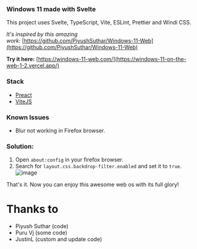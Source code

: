 ### Windows 11 made with Svelte

This project uses Svelte, TypeScript, Vite, ESLint, Prettier and Windi CSS.

*It's inspired by this amazing work:* [https://github.com/PiyushSuthar/Windows-11-Web](https://github.com/PiyushSuthar/Windows-11-Web)

**Try it here:** [https://windows-11-web.com/](https://windows-11-on-the-web-1-2.vercel.app/)

### Stack

- [Preact](https://preactjs.com/)
- [ViteJS](http://vitejs.dev/)

### Known Issues

- Blur not working in Firefox browser.

### Solution:

1. Open `about:config` in your firefox browser.
2. Search for `layout.css.backdrop-filter.enabled` and set it to `true`.
   <img src="https://i.ibb.co/RbmX1NN/image.png" alt="image" border="0">

That's it. Now you can enjoy this awesome web os with its full glory!
 
 # Thanks to
 - Piyush Suthar (code)
 - Puru Vj (some code)
 - JustinL (custom and update code)
